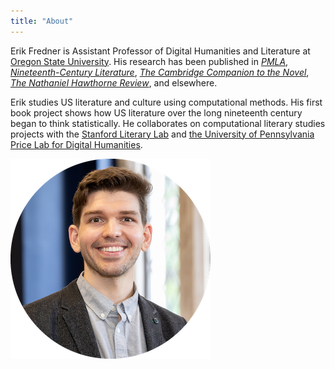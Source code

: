 ```yaml
---
title: "About"
---
```


Erik Fredner is Assistant Professor of Digital Humanities and Literature at [Oregon State University](https://liberalarts.oregonstate.edu/directory/erik-fredner). His research has been published in _[PMLA](https://doi.org/10.1632/S0030812923001189)_, _[Nineteenth-Century Literature](https://doi.org/10.1525/ncl.2021.76.3.354)_, _[The Cambridge Companion to the Novel](https://doi.org/10.1017/9781316659694.013)_, _[The Nathaniel Hawthorne Review](https://doi.org/10.5325/nathhawtrevi.48.1.0082)_, and elsewhere.

Erik studies US literature and culture using computational methods. His first book project shows how US literature over the long nineteenth century began to think statistically. He collaborates on computational literary studies projects with the [Stanford Literary Lab](https://litlab.stanford.edu) and [the University of Pennsylvania Price Lab for Digital Humanities](https://pricelab.sas.upenn.edu).

![](images/headshot.png)
